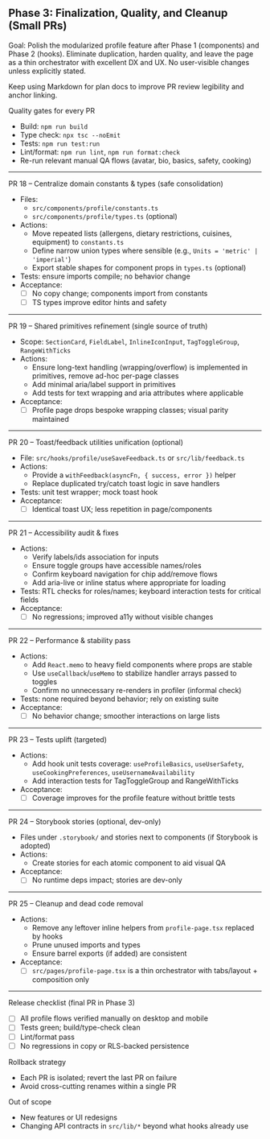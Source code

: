 ## Phase 3: Finalization, Quality, and Cleanup (Small PRs)

Goal: Polish the modularized profile feature after Phase 1 (components) and Phase 2 (hooks). Eliminate duplication, harden quality, and leave the page as a thin orchestrator with excellent DX and UX. No user-visible changes unless explicitly stated.

Keep using Markdown for plan docs to improve PR review legibility and anchor linking.

Quality gates for every PR

- Build: `npm run build`
- Type check: `npx tsc --noEmit`
- Tests: `npm run test:run`
- Lint/format: `npm run lint`, `npm run format:check`
- Re-run relevant manual QA flows (avatar, bio, basics, safety, cooking)

---

PR 18 – Centralize domain constants & types (safe consolidation)

- Files:
  - `src/components/profile/constants.ts`
  - `src/components/profile/types.ts` (optional)
- Actions:
  - Move repeated lists (allergens, dietary restrictions, cuisines, equipment) to `constants.ts`
  - Define narrow union types where sensible (e.g., `Units = 'metric' | 'imperial'`)
  - Export stable shapes for component props in `types.ts` (optional)
- Tests: ensure imports compile; no behavior change
- Acceptance:
  - [ ] No copy change; components import from constants
  - [ ] TS types improve editor hints and safety

---

PR 19 – Shared primitives refinement (single source of truth)

- Scope: `SectionCard`, `FieldLabel`, `InlineIconInput`, `TagToggleGroup`, `RangeWithTicks`
- Actions:
  - Ensure long-text handling (wrapping/overflow) is implemented in primitives, remove ad-hoc per-page classes
  - Add minimal aria/label support in primitives
  - Add tests for text wrapping and aria attributes where applicable
- Acceptance:
  - [ ] Profile page drops bespoke wrapping classes; visual parity maintained

---

PR 20 – Toast/feedback utilities unification (optional)

- File: `src/hooks/profile/useSaveFeedback.ts` or `src/lib/feedback.ts`
- Actions:
  - Provide a `withFeedback(asyncFn, { success, error })` helper
  - Replace duplicated try/catch toast logic in save handlers
- Tests: unit test wrapper; mock toast hook
- Acceptance:
  - [ ] Identical toast UX; less repetition in page/components

---

PR 21 – Accessibility audit & fixes

- Actions:
  - Verify labels/ids association for inputs
  - Ensure toggle groups have accessible names/roles
  - Confirm keyboard navigation for chip add/remove flows
  - Add aria-live or inline status where appropriate for loading
- Tests: RTL checks for roles/names; keyboard interaction tests for critical fields
- Acceptance:
  - [ ] No regressions; improved a11y without visible changes

---

PR 22 – Performance & stability pass

- Actions:
  - Add `React.memo` to heavy field components where props are stable
  - Use `useCallback`/`useMemo` to stabilize handler arrays passed to toggles
  - Confirm no unnecessary re-renders in profiler (informal check)
- Tests: none required beyond behavior; rely on existing suite
- Acceptance:
  - [ ] No behavior change; smoother interactions on large lists

---

PR 23 – Tests uplift (targeted)

- Actions:
  - Add hook unit tests coverage: `useProfileBasics`, `useUserSafety`, `useCookingPreferences`, `useUsernameAvailability`
  - Add interaction tests for TagToggleGroup and RangeWithTicks
- Acceptance:
  - [ ] Coverage improves for the profile feature without brittle tests

---

PR 24 – Storybook stories (optional, dev-only)

- Files under `.storybook/` and stories next to components (if Storybook is adopted)
- Actions:
  - Create stories for each atomic component to aid visual QA
- Acceptance:
  - [ ] No runtime deps impact; stories are dev-only

---

PR 25 – Cleanup and dead code removal

- Actions:
  - Remove any leftover inline helpers from `profile-page.tsx` replaced by hooks
  - Prune unused imports and types
  - Ensure barrel exports (if added) are consistent
- Acceptance:
  - [ ] `src/pages/profile-page.tsx` is a thin orchestrator with tabs/layout + composition only

---

Release checklist (final PR in Phase 3)

- [ ] All profile flows verified manually on desktop and mobile
- [ ] Tests green; build/type-check clean
- [ ] Lint/format pass
- [ ] No regressions in copy or RLS-backed persistence

Rollback strategy

- Each PR is isolated; revert the last PR on failure
- Avoid cross-cutting renames within a single PR

Out of scope

- New features or UI redesigns
- Changing API contracts in `src/lib/*` beyond what hooks already use
